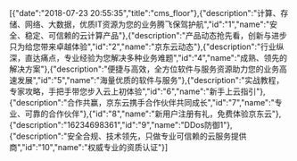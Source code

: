 [{"date":"2018-07-23 20:55:35","title":"cms_floor"},{"description":"计算、存储、网络、大数据，优质IT资源为您的业务腾飞保驾护航","id":"1","name":"安全、稳定、可信赖的云计算产品"},{"description":"产品动态抢先看，创新与进步只为给您带来卓越体验","id":"2","name":"京东云动态"},{"description":"行业纵深，直达痛点，专业经验为您解决多种业务难题","id":"4","name":"成熟、领先的解决方案"},{"description":"便捷与高效，全方位软件与服务资源助力您的业务高速发展","id":"5","name":"海量优质的软件与服务"},{"description":"实战教程，专家攻略，手把手带您步入云上初体验","id":"6","name":"新手上云指引"},{"description":"合作共赢，京东云携手合作伙伴共同成长","id":"7","name":"专业、可靠的合作伙伴"},{"id":"8","name":"新用户注册有礼，免费体验京东云"},{"description":"16234698361","id":"9","name":"DDos防御1"},{"description":"安全合规、技术领先，只做专业可信赖的云服务提供商","id":"10","name":"权威专业的资质认证"}]